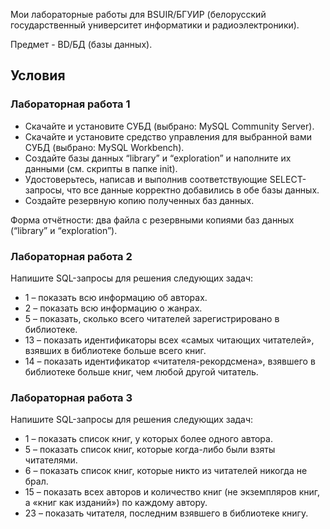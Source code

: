 Мои лабораторные работы для BSUIR/БГУИР (белорусский государственный университет информатики и радиоэлектроники).

Предмет - BD/БД (базы данных).

## Условия

### Лабораторная работа 1

* Скачайте и установите СУБД (выбрано: MySQL Community Server).
* Скачайте и установите средство управления для выбранной вами СУБД (выбрано: MySQL Workbench).
* Создайте базы данных “library” и “exploration” и наполните их данными (см. скрипты в папке init).
* Удостоверьтесь, написав и выполнив соответствующие SELECT-запросы, что все данные корректно добавились в обе базы данных.
* Создайте резервную копию полученных баз данных.

Форма отчётности: два файла с резервными копиями баз данных (“library” и “exploration”).

### Лабораторная работа 2

Напишите SQL-запросы для решения следующих задач:

* 1 – показать всю информацию об авторах.
* 2 – показать всю информацию о жанрах.
* 5 – показать, сколько всего читателей зарегистрировано в библиотеке.
* 13 – показать идентификаторы всех «самых читающих читателей», взявших в библиотеке больше всего книг.
* 14 – показать идентификатор «читателя-рекордсмена», взявшего в библиотеке больше книг, чем любой другой читатель.

### Лабораторная работа 3

Напишите SQL-запросы для решения следующих задач:

* 1 – показать список книг, у которых более одного автора.
* 5 – показать список книг, которые когда-либо были взяты читателями.
* 6 – показать список книг, которые никто из читателей никогда не брал.
* 15 – показать всех авторов и количество книг (не экземпляров книг, а «книг как изданий») по каждому автору.
* 23 – показать читателя, последним взявшего в библиотеке книгу.